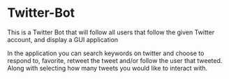 # Twitter-Bot
This is a Twitter Bot that will follow all users that follow the given Twitter account, and display a GUI application



In the application you can search keywords on twitter and choose to respond to, favorite, retweet the tweet and/or follow the user that tweeted. Along with selecting how many tweets you would like to interact with. 



